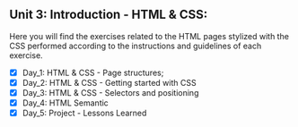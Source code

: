 ## Unit 3: Introduction - HTML & CSS:

Here you will find the exercises related to the HTML pages stylized with the CSS performed according to the instructions and guidelines of each exercise.

- [X] Day_1: HTML & CSS - Page structures;
- [X] Day_2: HTML & CSS - Getting started with CSS
- [X] Day_3: HTML & CSS - Selectors and positioning
- [X] Day_4: HTML Semantic
- [X] Day_5: Project - Lessons Learned
